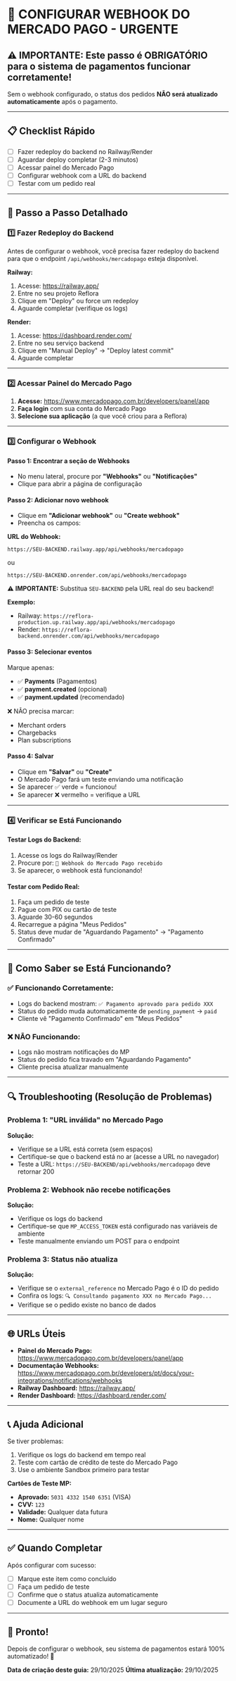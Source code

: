 # 🚨 CONFIGURAR WEBHOOK DO MERCADO PAGO - URGENTE

## ⚠️ IMPORTANTE: Este passo é OBRIGATÓRIO para o sistema de pagamentos funcionar corretamente!

Sem o webhook configurado, o status dos pedidos **NÃO será atualizado automaticamente** após o pagamento.

---

## 📋 Checklist Rápido

- [ ] Fazer redeploy do backend no Railway/Render
- [ ] Aguardar deploy completar (2-3 minutos)
- [ ] Acessar painel do Mercado Pago
- [ ] Configurar webhook com a URL do backend
- [ ] Testar com um pedido real

---

## 🔧 Passo a Passo Detalhado

### 1️⃣ **Fazer Redeploy do Backend**

Antes de configurar o webhook, você precisa fazer redeploy do backend para que o endpoint `/api/webhooks/mercadopago` esteja disponível.

**Railway:**
1. Acesse: https://railway.app/
2. Entre no seu projeto Reflora
3. Clique em "Deploy" ou force um redeploy
4. Aguarde completar (verifique os logs)

**Render:**
1. Acesse: https://dashboard.render.com/
2. Entre no seu serviço backend
3. Clique em "Manual Deploy" → "Deploy latest commit"
4. Aguarde completar

---

### 2️⃣ **Acessar Painel do Mercado Pago**

1. **Acesse:** https://www.mercadopago.com.br/developers/panel/app
2. **Faça login** com sua conta do Mercado Pago
3. **Selecione sua aplicação** (a que você criou para a Reflora)

---

### 3️⃣ **Configurar o Webhook**

#### **Passo 1: Encontrar a seção de Webhooks**
- No menu lateral, procure por **"Webhooks"** ou **"Notificações"**
- Clique para abrir a página de configuração

#### **Passo 2: Adicionar novo webhook**
- Clique em **"Adicionar webhook"** ou **"Create webhook"**
- Preencha os campos:

**URL do Webhook:**
```
https://SEU-BACKEND.railway.app/api/webhooks/mercadopago
```
ou
```
https://SEU-BACKEND.onrender.com/api/webhooks/mercadopago
```

⚠️ **IMPORTANTE:** Substitua `SEU-BACKEND` pela URL real do seu backend!

**Exemplo:**
- Railway: `https://reflora-production.up.railway.app/api/webhooks/mercadopago`
- Render: `https://reflora-backend.onrender.com/api/webhooks/mercadopago`

#### **Passo 3: Selecionar eventos**
Marque apenas:
- ✅ **Payments** (Pagamentos)
- ✅ **payment.created** (opcional)
- ✅ **payment.updated** (recomendado)

❌ NÃO precisa marcar:
- Merchant orders
- Chargebacks
- Plan subscriptions

#### **Passo 4: Salvar**
- Clique em **"Salvar"** ou **"Create"**
- O Mercado Pago fará um teste enviando uma notificação
- Se aparecer ✅ verde = funcionou!
- Se aparecer ❌ vermelho = verifique a URL

---

### 4️⃣ **Verificar se Está Funcionando**

#### **Testar Logs do Backend:**
1. Acesse os logs do Railway/Render
2. Procure por: `📩 Webhook do Mercado Pago recebido`
3. Se aparecer, o webhook está funcionando!

#### **Testar com Pedido Real:**
1. Faça um pedido de teste
2. Pague com PIX ou cartão de teste
3. Aguarde 30-60 segundos
4. Recarregue a página "Meus Pedidos"
5. Status deve mudar de "Aguardando Pagamento" → "Pagamento Confirmado"

---

## 🎯 Como Saber se Está Funcionando?

### ✅ **Funcionando Corretamente:**
- Logs do backend mostram: `✅ Pagamento aprovado para pedido XXX`
- Status do pedido muda automaticamente de `pending_payment` → `paid`
- Cliente vê "Pagamento Confirmado" em "Meus Pedidos"

### ❌ **NÃO Funcionando:**
- Logs não mostram notificações do MP
- Status do pedido fica travado em "Aguardando Pagamento"
- Cliente precisa atualizar manualmente

---

## 🔍 Troubleshooting (Resolução de Problemas)

### Problema 1: "URL inválida" no Mercado Pago
**Solução:**
- Verifique se a URL está correta (sem espaços)
- Certifique-se que o backend está no ar (acesse a URL no navegador)
- Teste a URL: `https://SEU-BACKEND/api/webhooks/mercadopago` deve retornar 200

### Problema 2: Webhook não recebe notificações
**Solução:**
- Verifique os logs do backend
- Certifique-se que `MP_ACCESS_TOKEN` está configurado nas variáveis de ambiente
- Teste manualmente enviando um POST para o endpoint

### Problema 3: Status não atualiza
**Solução:**
- Verifique se o `external_reference` no Mercado Pago é o ID do pedido
- Confira os logs: `🔍 Consultando pagamento XXX no Mercado Pago...`
- Verifique se o pedido existe no banco de dados

---

## 🌐 URLs Úteis

- **Painel do Mercado Pago:** https://www.mercadopago.com.br/developers/panel/app
- **Documentação Webhooks:** https://www.mercadopago.com.br/developers/pt/docs/your-integrations/notifications/webhooks
- **Railway Dashboard:** https://railway.app/
- **Render Dashboard:** https://dashboard.render.com/

---

## 📞 Ajuda Adicional

Se tiver problemas:
1. Verifique os logs do backend em tempo real
2. Teste com cartão de crédito de teste do Mercado Pago
3. Use o ambiente Sandbox primeiro para testar

**Cartões de Teste MP:**
- **Aprovado:** `5031 4332 1540 6351` (VISA)
- **CVV:** `123`
- **Validade:** Qualquer data futura
- **Nome:** Qualquer nome

---

## ✅ Quando Completar

Após configurar com sucesso:
- [ ] Marque este item como concluído
- [ ] Faça um pedido de teste
- [ ] Confirme que o status atualiza automaticamente
- [ ] Documente a URL do webhook em um lugar seguro

---

## 🎉 Pronto!

Depois de configurar o webhook, seu sistema de pagamentos estará 100% automatizado! 🚀

**Data de criação deste guia:** 29/10/2025
**Última atualização:** 29/10/2025
